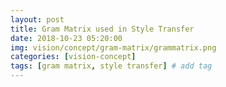 ```yaml
---
layout: post
title: Gram Matrix used in Style Transfer  
date: 2018-10-23 05:20:00
img: vision/concept/gram-matrix/grammatrix.png
categories: [vision-concept] 
tags: [gram matrix, style transfer] # add tag
---
```




